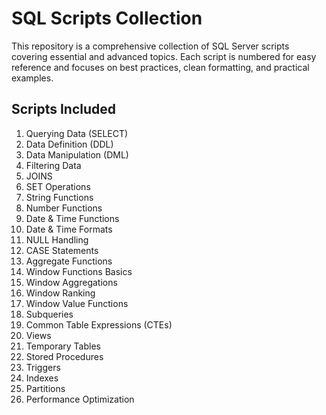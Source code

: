 # SQL Scripts Collection

This repository is a comprehensive collection of SQL Server scripts covering essential and advanced topics.
Each script is numbered for easy reference and focuses on best practices, clean formatting, and practical examples.

## Scripts Included
1. Querying Data (SELECT)
2. Data Definition (DDL)
3. Data Manipulation (DML)
4. Filtering Data
5. JOINS
6. SET Operations
7. String Functions
8. Number Functions
9. Date & Time Functions
10. Date & Time Formats
11. NULL Handling
12. CASE Statements
13. Aggregate Functions
14. Window Functions Basics
15. Window Aggregations
16. Window Ranking
17. Window Value Functions
18. Subqueries
19. Common Table Expressions (CTEs)
20. Views
21. Temporary Tables
22. Stored Procedures
23. Triggers
24. Indexes
25. Partitions
26. Performance Optimization
